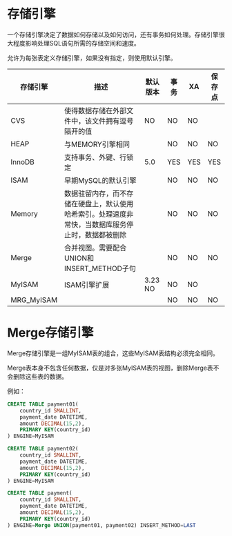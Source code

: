 # 存储引擎

一个存储引擎决定了数据如何存储以及如何访问，还有事务如何处理。存储引擎很大程度影响处理SQL语句所需的存储空间和速度。

允许为每张表定义存储引擎，如果没有指定，则使用默认引擎。

| 存储引擎 | 描述 | 默认版本 | 事务 | XA | 保存点 |
|---|---|---|---|---|---|
| CVS | 使得数据存储在外部文件中，该文件拥有逗号隔开的值 | NO | NO | NO |
| HEAP | 与MEMORY引擎相同 |  | NO | NO | NO |
| InnoDB | 支持事务、外键、行锁定 | 5.0 | YES | YES | YES |
| ISAM | 早期MySQL的默认引擎 |  | NO | NO | NO |
| Memory | 数据驻留内存，而不存储在硬盘上，默认使用哈希索引。处理速度非常快，当数据库服务停止时，数据都被删除 |  | NO | NO | NO |
| Merge | 合并视图。需要配合UNION和INSERT_METHOD子句 |  | NO | NO | NO |
| MyISAM | ISAM引擎扩展 | 3.23	NO | NO | NO |
| MRG_MyISAM |  |  | NO | NO | NO |

# Merge存储引擎
Merge存储引擎是一组MyISAM表的组合，这些MyISAM表结构必须完全相同。

Merge表本身不包含任何数据，仅是对多张MyISAM表的视图，删除Merge表不会删除这些表的数据。

例如：

``` SQL
CREATE TABLE payment01(
	country_id SMALLINT,
	payment_date DATETIME,
	amount DECIMAL(15,2),
	PRIMARY KEY(country_id)
) ENGINE=MyISAM

CREATE TABLE payment02(
	country_id SMALLINT,
	payment_date DATETIME,
	amount DECIMAL(15,2),
	PRIMARY KEY(country_id)
) ENGINE=MyISAM

CREATE TABLE payment(
	country_id SMALLINT,
	payment_date DATETIME,
	amount DECIMAL(15,2),
	PRIMARY KEY(country_id)
) ENGINE=Merge UNION(payment01, payment02) INSERT_METHOD=LAST
```